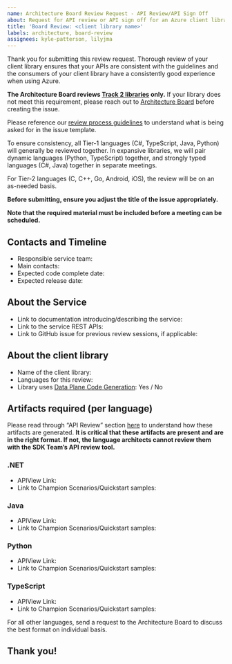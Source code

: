 ```yaml
---
name: Architecture Board Review Request - API Review/API Sign Off
about: Request for API review or API sign off for an Azure client library 
title: 'Board Review: <client library name>'
labels: architecture, board-review
assignees: kyle-patterson, lilyjma
---
```


Thank you for submitting this review request. Thorough review of your client library ensures that your APIs are consistent with the guidelines and the consumers of your client library have a consistently good experience when using Azure. 

**The Architecture Board reviews [Track 2 libraries](https://azure.github.io/azure-sdk/general_introduction.html) only.** If your library does not meet this requirement, please reach out to [Architecture Board](adparch@microsoft.com) before creating the issue. 

Please reference our [review process guidelines](https://azure.github.io/azure-sdk/policies_reviewprocess.html) to understand what is being asked for in the issue template.

To ensure consistency, all Tier-1 languages (C#, TypeScript, Java, Python) will generally be reviewed together.  In expansive libraries, we will pair dynamic languages (Python, TypeScript) together, and strongly typed languages (C#, Java) together in separate meetings.

For Tier-2 languages (C, C++, Go, Android, iOS), the review will be on an as-needed basis.

**Before submitting, ensure you adjust the title of the issue appropriately.**

**Note that the required material must be included before a meeting can be scheduled.** 



## Contacts and Timeline

* Responsible service team:
* Main contacts:
* Expected code complete date:
* Expected release date:

## About the Service 

* Link to documentation introducing/describing the service:
* Link to the service REST APIs: 
* Link to GitHub issue for previous review sessions, if applicable:  


## About the client library

* Name of the client library:
* Languages for this review:
* Library uses [Data Plane Code Generation](https://aka.ms/azsdk/dpcodegen): Yes / No

## Artifacts required (per language)

Please read through “API Review” section [here](https://azure.github.io/azure-sdk/policies_reviewprocess.html) to understand how these artifacts are generated. **It is critical that these artifacts are present and are in the right format. If not, the language architects cannot review them with the SDK Team’s API review tool.**

### .NET

* APIView Link:
* Link to Champion Scenarios/Quickstart samples:

### Java

* APIView Link:
* Link to Champion Scenarios/Quickstart samples:

### Python

* APIView Link:
* Link to Champion Scenarios/Quickstart samples:
  
### TypeScript

* APIView Link:
* Link to Champion Scenarios/Quickstart samples:


For all other languages, send a request to the Architecture Board to discuss the best format on individual basis.


## Thank you!
    
